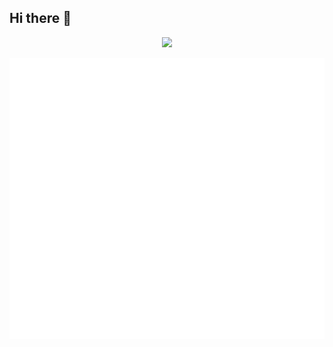 ## Hi there 👋
<!--
**RadicalDreamer-Code/RadicalDreamer-Code** is a ✨ _special_ ✨ repository because its `README.md` (this file) appears on your GitHub profile.

Here are some ideas to get you started:

- 🔭 I’m currently working on ...
- 🌱 I’m currently learning ...
- 👯 I’m looking to collaborate on ...
- 🤔 I’m looking for help with ...
- 💬 Ask me about ...
- 📫 How to reach me: ...
- 😄 Pronouns: ...
- ⚡ Fun fact: ...
-->

<p align="center">
  <a href="https://skillicons.dev">
    <img src="https://skillicons.dev/icons?i=ts,react,py,django,cs,tailwind,unity,unreal,yarn,docker,git" />
  </a>
</p>

<div align="center">
  <a href="https://github.com/lowlighter/metrics">
    <img align="center" src="https://github.com/RadicalDreamer-Code/RadicalDreamer-Code/blob/main/github-metrics.svg" />
  </a>
</div>
